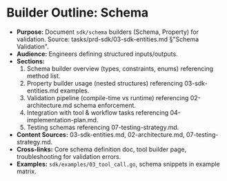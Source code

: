 # Builder Outline: Schema
- **Purpose:** Document `sdk/schema` builders (Schema, Property) for validation. Source: tasks/prd-sdk/03-sdk-entities.md §"Schema Validation".
- **Audience:** Engineers defining structured inputs/outputs.
- **Sections:**
  1. Schema builder overview (types, constraints, enums) referencing method list.
  2. Property builder usage (nested structures) referencing 03-sdk-entities.md examples.
  3. Validation pipeline (compile-time vs runtime) referencing 02-architecture.md schema enforcement.
  4. Integration with tool & workflow tasks referencing 04-implementation-plan.md.
  5. Testing schemas referencing 07-testing-strategy.md.
- **Content Sources:** 03-sdk-entities.md, 02-architecture.md, 07-testing-strategy.md.
- **Cross-links:** Core schema definition doc, tool builder page, troubleshooting for validation errors.
- **Examples:** `sdk/examples/03_tool_call.go`, schema snippets in example matrix.
